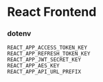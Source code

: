 # React Frontend

### dotenv
```shell
REACT_APP_ACCESS_TOKEN_KEY
REACT_APP_REFRESH_TOKEN_KEY
REACT_APP_JWT_SECRET_KEY
REACT_APP_AES_KEY
REACT_APP_API_URL_PREFIX
```

